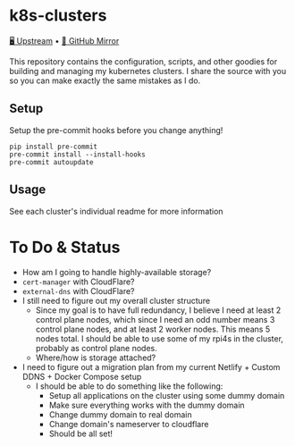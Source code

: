 # k8s-clusters

[🖥️ Upstream][upstream] • [🐙 GitHub Mirror][github]

This repository contains the configuration, scripts, and other goodies for
building and managing my kubernetes clusters. I share the source with you so
you can make exactly the same mistakes as I do.

## Setup

Setup the pre-commit hooks before you change anything!

```
pip install pre-commit
pre-commit install --install-hooks
pre-commit autoupdate
```

## Usage

See each cluster's individual readme for more information

# To Do & Status

- How am I going to handle highly-available storage?
- `cert-manager` with CloudFlare?
- `external-dns` with CloudFlare?
- I still need to figure out my overall cluster structure
  - Since my goal is to have full redundancy, I believe I need at least
    2 control plane nodes, which since I need an odd number means 3 control
    plane nodes, and at least 2 worker nodes. This means 5 nodes total.
    I should be able to use some of my rpi4s in the cluster, probably as
    control plane nodes.
  - Where/how is storage attached?
- I need to figure out a migration plan from my current Netlify + Custom DDNS + Docker Compose setup
  - I should be able to do something like the following:
    - Setup all applications on the cluster using some dummy domain
    - Make sure everything works with the dummy domain
    - Change dummy domain to real domain
    - Change domain's nameserver to cloudflare
    - Should be all set!

[upstream]: https://git.lyte.dev/lytedev/k8s-clusters
[github]: https://github.com/lytedev/k8s-clusters
